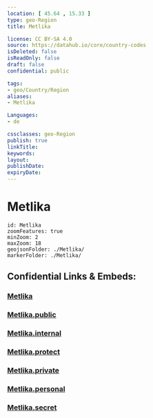 ```yaml
---
location: [ 45.64 , 15.33 ] 
type: geo-Region
title: Metlika

license: CC BY-SA 4.0
source: https://datahub.io/core/country-codes
isDeleted: false
isReadOnly: false
draft: false
confidential: public

tags:
- geo/Country/Region
aliases:
- Metlika

Languages:
- de

cssclasses: geo-Region
publish: true
linkTitle: 
keywords: 
layout: 
publishDate: 
expiryDate: 
---
```


# Metlika

```leaflet
id: Metlika
zoomFeatures: true 
minZoom: 2 
maxZoom: 18
geojsonFolder: ./Metlika/
markerFolder: ./Metlika/
```


## Confidential Links & Embeds: 

### [Metlika](/_Standards/Earth/Continent/Europe/Europe~Central/Slovenia/Regions~Slovenia/Jugovzhodna_Slovenija/counties~Jugovzhodna_Slovenija/Metlika.md) 

### [Metlika.public](/_public/Earth/Continent/Europe/Europe~Central/Slovenia/Regions~Slovenia/Jugovzhodna_Slovenija/counties~Jugovzhodna_Slovenija/Metlika.public.md) 

### [Metlika.internal](/_internal/Earth/Continent/Europe/Europe~Central/Slovenia/Regions~Slovenia/Jugovzhodna_Slovenija/counties~Jugovzhodna_Slovenija/Metlika.internal.md) 

### [Metlika.protect](/_protect/Earth/Continent/Europe/Europe~Central/Slovenia/Regions~Slovenia/Jugovzhodna_Slovenija/counties~Jugovzhodna_Slovenija/Metlika.protect.md) 

### [Metlika.private](/_private/Earth/Continent/Europe/Europe~Central/Slovenia/Regions~Slovenia/Jugovzhodna_Slovenija/counties~Jugovzhodna_Slovenija/Metlika.private.md) 

### [Metlika.personal](/_personal/Earth/Continent/Europe/Europe~Central/Slovenia/Regions~Slovenia/Jugovzhodna_Slovenija/counties~Jugovzhodna_Slovenija/Metlika.personal.md) 

### [Metlika.secret](/_secret/Earth/Continent/Europe/Europe~Central/Slovenia/Regions~Slovenia/Jugovzhodna_Slovenija/counties~Jugovzhodna_Slovenija/Metlika.secret.md)

